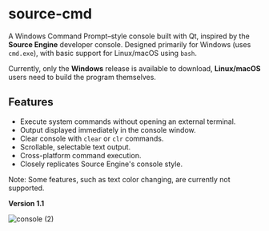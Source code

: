 # source-cmd

A Windows Command Prompt–style console built with Qt, inspired by the **Source Engine** developer console.
Designed primarily for Windows (uses `cmd.exe`), with basic support for Linux/macOS using `bash`.

Currently, only the **Windows** release is available to download, **Linux/macOS** users need to build the program themselves.


## Features

- Execute system commands without opening an external terminal.
- Output displayed immediately in the console window.
- Clear console with `clear` or `clr` commands.
- Scrollable, selectable text output.
- Cross-platform command execution.
- Closely replicates Source Engine's console style.
  
Note: Some features, such as text color changing, are currently not supported.




**Version 1.1**

![console (2)](https://github.com/user-attachments/assets/7d51dccc-cee7-4b20-8544-45420dfbcd6c)

